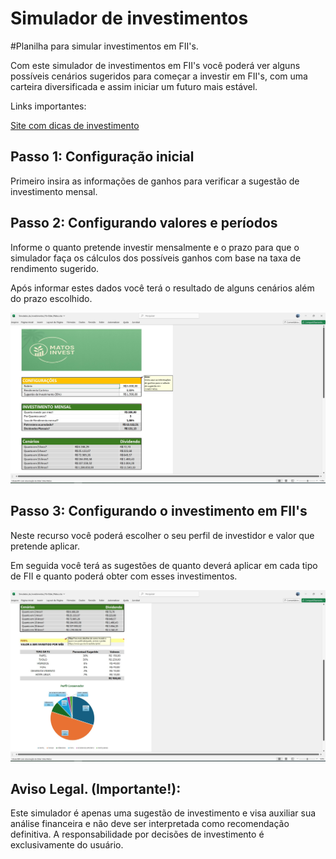 # Simulador de investimentos

#Planilha para simular investimentos em FII's.

Com este simulador de investimentos em FII's você poderá ver alguns possíveis cenários sugeridos para começar a investir em FII's, com uma carteira diversificada e assim iniciar um futuro mais estável.

Links importantes:

[Site com dicas de investimento](https://www.gov.br/investidor/pt-br)

## Passo 1: Configuração inicial

Primeiro insira as informações de ganhos para verificar a sugestão de investimento mensal.

## Passo 2: Configurando valores e períodos

Informe o quanto pretende investir mensalmente e o prazo para que o simulador faça os cálculos dos possíveis ganhos com base na taxa de rendimento sugerido.

Após informar estes dados você terá o resultado de alguns cenários além do prazo escolhido.

![Img](./imagens/Simulador_P1.jpg)

## Passo 3: Configurando o investimento em FII's

Neste recurso você poderá escolher o seu perfil de investidor e valor que pretende aplicar.

Em seguida você terá as sugestões de quanto deverá aplicar em cada tipo de FII e quanto poderá obter com esses investimentos. 

![Img](./imagens/Simulador_P2.jpg)

## Aviso Legal. (Importante!):
Este simulador é apenas uma sugestão de investimento e visa auxiliar sua análise financeira e não deve ser interpretada como recomendação definitiva. A responsabilidade por decisões de investimento é exclusivamente do usuário.
